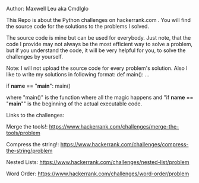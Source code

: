 Author: Maxwell Leu aka CmdIglo

This Repo is about the Python challenges on hackerrank.com . You will find the source code for the solutions to the problems I solved. 

The source code is mine but can be used for everybody. Just note, that the code I provide may not always be the most efficient way to solve a problem, but if you understand
the code, it will be very helpful for you, to solve the challenges by yourself.

Note: I will not upload the source code for every problem's solution. Also I like to write my solutions in following format: 
def main():
  ...
  
if __name__ == "__main__":
  main()
  
where "main()" is the function where all the magic happens and "if __name__ == "__main__"" is the beginning of the actual executable code. 

Links to the challenges:

Merge the tools!:
https://www.hackerrank.com/challenges/merge-the-tools/problem

Compress the string!:
https://www.hackerrank.com/challenges/compress-the-string/problem

Nested Lists:
https://www.hackerrank.com/challenges/nested-list/problem

Word Order:
https://www.hackerrank.com/challenges/word-order/problem
